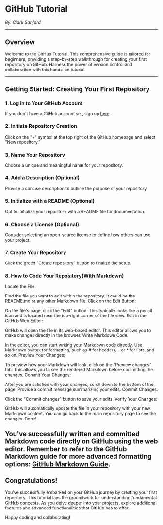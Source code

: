 # GitHub Tutorial

*By: Clark Sanford*

---

## Overview

Welcome to the GitHub Tutorial. This comprehensive guide is tailored for beginners, providing a step-by-step walkthrough for creating your first repository on GitHub. Harness the power of version control and collaboration with this hands-on tutorial.

---

## Getting Started: Creating Your First Repository

### 1. Log in to Your GitHub Account

If you don't have a GitHub account yet, sign up [here](https://github.com/).

### 2. Initiate Repository Creation

Click on the "+" symbol at the top right of the GitHub homepage and select "New repository."

### 3. Name Your Repository

Choose a unique and meaningful name for your repository.

### 4. Add a Description (Optional)

Provide a concise description to outline the purpose of your repository.

### 5. Initialize with a README (Optional)

Opt to initialize your repository with a README file for documentation.

### 6. Choose a License (Optional)

Consider selecting an open-source license to define how others can use your project.

### 7. Create Your Repository

Click the green "Create repository" button to finalize the setup.

### 8. How to Code Your Repository(With Markdown)

Locate the File:

Find the file you want to edit within the repository. It could be the README.md or any other Markdown file.
Click on the Edit Button:

On the file's page, click the "Edit" button. This typically looks like a pencil icon and is located near the top-right corner of the file view.
Edit in the GitHub Web Editor:

GitHub will open the file in its web-based editor. This editor allows you to make changes directly in the browser.
Write Markdown Code:

In the editor, you can start writing your Markdown code directly. Use Markdown syntax for formatting, such as # for headers, - or * for lists, and so on.
Preview Your Changes:

To preview how your Markdown will look, click on the "Preview changes" tab. This allows you to see the rendered Markdown before committing the changes.
Commit Your Changes:

After you are satisfied with your changes, scroll down to the bottom of the page. Provide a commit message summarizing your edits.
Commit Changes:

Click the "Commit changes" button to save your edits.
Verify Your Changes:

GitHub will automatically update the file in your repository with your new Markdown content. You can go back to the main repository page to see the changes.
Done!

You've successfully written and committed Markdown code directly on GitHub using the web editor.
Remember to refer to the GitHub Markdown guide for more advanced formatting options: [GitHub Markdown Guide](https://docs.github.com/en/get-started/writing-on-github/getting-started-with-writing-and-formatting-on-github/basic-writing-and-formatting-syntax).
---

## Congratulations!

You've successfully embarked on your GitHub journey by creating your first repository. This tutorial lays the groundwork for understanding fundamental GitHub concepts. As you delve deeper into your projects, explore additional features and advanced functionalities that GitHub has to offer.

Happy coding and collaborating!
